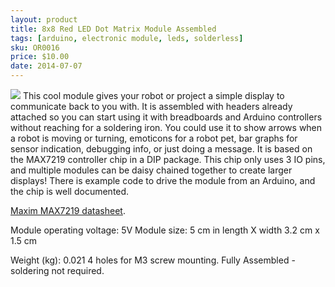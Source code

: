 ```yaml
---
layout: product
title: 8x8 Red LED Dot Matrix Module Assembled
tags: [arduino, electronic module, leds, solderless]
sku: OR0016
price: $10.00
date: 2014-07-07
---
```

![](/galleries/orionrobots-kit-of-awesome-v1/mid/led_display_8x8.jpg)
This cool module gives your robot or project a simple display to communicate back to you with. It is assembled with headers already attached so you can start using it with breadboards and Arduino controllers without reaching for a soldering iron.
You could use it to show arrows when a robot is moving or turning, emoticons for a robot pet, bar graphs for sensor indication, debugging info, or just doing a message.
It is based on the MAX7219 controller chip in a DIP package. This chip only uses 3 IO pins, and multiple modules can be daisy chained together to create larger displays! There is example code to drive the module from an Arduino, and the chip is well documented.

[Maxim MAX7219 datasheet](http://datasheets.maximintegrated.com/en/ds/MAX7219-MAX7221.pdf).

Module operating voltage: 5V
Module size: 5 cm in length X width 3.2 cm x 1.5 cm

Weight (kg): 0.021
4 holes for M3 screw mounting.
Fully Assembled - soldering not required.
